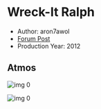 # Wreck-It Ralph

* Author: aron7awol
* [Forum Post](https://www.avsforum.com/threads/bass-eq-for-filtered-movies.2995212/post-57076664)
* Production Year: 2012

## Atmos

![img 0](https://i.imgur.com/l2NAO8v.jpg)

![img 0](https://i.imgur.com/dN9de0h.jpg)

